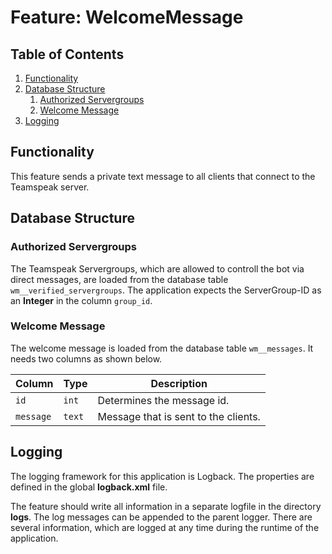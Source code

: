 # Feature: WelcomeMessage
## Table of Contents
1. [Functionality](#functionality)
1. [Database Structure](#database-structure)
   1. [Authorized Servergroups](#authorized-servergroups)
   1. [Welcome Message](#welcome-message)
1. [Logging](#logging)

## Functionality
This feature sends a private text message to all clients that connect to the Teamspeak server.

## Database Structure
### Authorized Servergroups
The Teamspeak Servergroups, which are allowed to controll the bot via direct messages, are loaded from the database table `wm__verified_servergroups`. The application expects the ServerGroup-ID as an **Integer** in the column `group_id`.

### Welcome Message
The welcome message is loaded from the database table `wm__messages`. It needs two columns as shown below.

Column | Type | Description
--- | --- | ---
`id` | `int` | Determines the message id.
`message` | `text` | Message that is sent to the clients.

## Logging
The logging framework for this application is Logback. The properties are defined in the global **logback.xml** file.

The feature should write all information in a separate logfile in the directory **logs**. The log messages can be appended to the parent logger. There are several information, which are logged at any time during the runtime of the application.
